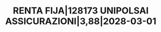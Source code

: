 ---
layout: asset
title: RENTA FIJA|128173 UNIPOLSAI ASSICURAZIONI|3,88|2028-03-01
isin: XS1784311703
---